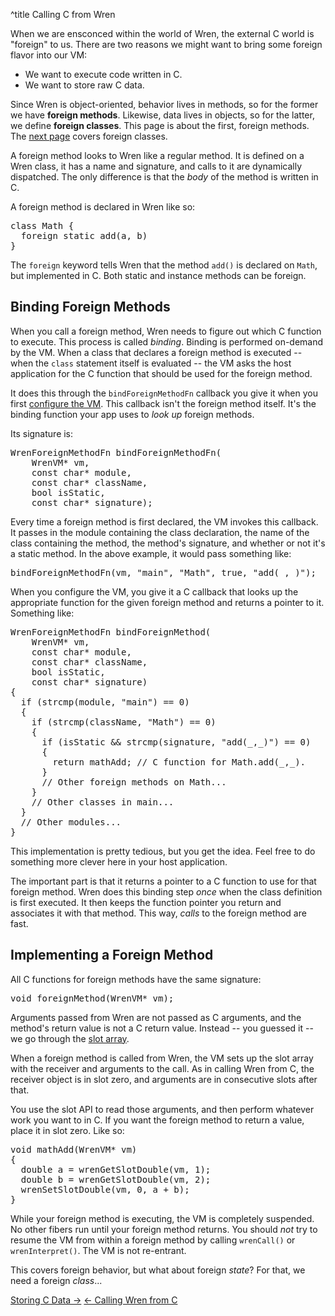 ^title Calling C from Wren

When we are ensconced within the world of Wren, the external C world is
"foreign" to us. There are two reasons we might want to bring some foreign
flavor into our VM:

* We want to execute code written in C.
* We want to store raw C data.

Since Wren is object-oriented, behavior lives in methods, so for the former we
have **foreign methods**. Likewise, data lives in objects, so for the latter, we
define **foreign classes**. This page is about the first, foreign methods. The
[next page][] covers foreign classes.

[next page]: /embedding/storing-c-data.html

A foreign method looks to Wren like a regular method. It is defined on a Wren
class, it has a name and signature, and calls to it are dynamically dispatched.
The only difference is that the *body* of the method is written in C.

A foreign method is declared in Wren like so:

<pre class="snippet">
class Math {
  foreign static add(a, b)
}
</pre>

The `foreign` keyword tells Wren that the method `add()` is declared on `Math`,
but implemented in C. Both static and instance methods can be foreign.

## Binding Foreign Methods

When you call a foreign method, Wren needs to figure out which C function to
execute. This process is called *binding*. Binding is performed on-demand by the
VM. When a class that declares a foreign method is executed -- when the `class`
statement itself is evaluated -- the VM asks the host application for the C
function that should be used for the foreign method.

It does this through the `bindForeignMethodFn` callback you give it when you
first [configure the VM][config]. This callback isn't the foreign method itself.
It's the binding function your app uses to *look up* foreign methods.

[config]: configuring-the-vm.html

Its signature is:

<pre class="snippet" data-lang="c">
WrenForeignMethodFn bindForeignMethodFn(
    WrenVM* vm,
    const char* module,
    const char* className,
    bool isStatic,
    const char* signature);
</pre>

Every time a foreign method is first declared, the VM invokes this callback. It
passes in the module containing the class declaration, the name of the class
containing the method, the method's signature, and whether or not it's a static
method. In the above example, it would pass something like:

<pre class="snippet" data-lang="c">
bindForeignMethodFn(vm, "main", "Math", true, "add(_,_)");
</pre>

When you configure the VM, you give it a C callback that looks up the
appropriate function for the given foreign method and returns a pointer to it.
Something like:

<pre class="snippet" data-lang="c">
WrenForeignMethodFn bindForeignMethod(
    WrenVM* vm,
    const char* module,
    const char* className,
    bool isStatic,
    const char* signature)
{
  if (strcmp(module, "main") == 0)
  {
    if (strcmp(className, "Math") == 0)
    {
      if (isStatic && strcmp(signature, "add(_,_)") == 0)
      {
        return mathAdd; // C function for Math.add(_,_).
      }
      // Other foreign methods on Math...
    }
    // Other classes in main...
  }
  // Other modules...
}
</pre>

This implementation is pretty tedious, but you get the idea. Feel free to do
something more clever here in your host application.

The important part is that it returns a pointer to a C function to use for that
foreign method. Wren does this binding step *once* when the class definition is
first executed. It then keeps the function pointer you return and associates it
with that method. This way, *calls* to the foreign method are fast.

## Implementing a Foreign Method

All C functions for foreign methods have the same signature:

<pre class="snippet" data-lang="c">
void foreignMethod(WrenVM* vm);
</pre>

Arguments passed from Wren are not passed as C arguments, and the method's
return value is not a C return value. Instead -- you guessed it -- we go through
the [slot array][].

[slot array]: /embedding/slots-and-handles.html

When a foreign method is called from Wren, the VM sets up the slot array with
the receiver and arguments to the call. As in calling Wren from C, the receiver
object is in slot zero, and arguments are in consecutive slots after that.

You use the slot API to read those arguments, and then perform whatever work you
want to in C. If you want the foreign method to return a value, place it in slot
zero. Like so:

<pre class="snippet" data-lang="c">
void mathAdd(WrenVM* vm)
{
  double a = wrenGetSlotDouble(vm, 1);
  double b = wrenGetSlotDouble(vm, 2);
  wrenSetSlotDouble(vm, 0, a + b);
}
</pre>

While your foreign method is executing, the VM is completely suspended. No other
fibers run until your foreign method returns. You should *not* try to resume the
VM from within a foreign method by calling `wrenCall()` or `wrenInterpret()`.
The VM is not re-entrant.

This covers foreign behavior, but what about foreign *state*? For that, we need
a foreign *class*...

<a class="right" href="storing-c-data.html">Storing C Data &rarr;</a>
<a href="calling-wren-from-c.html">&larr; Calling Wren from C</a>
